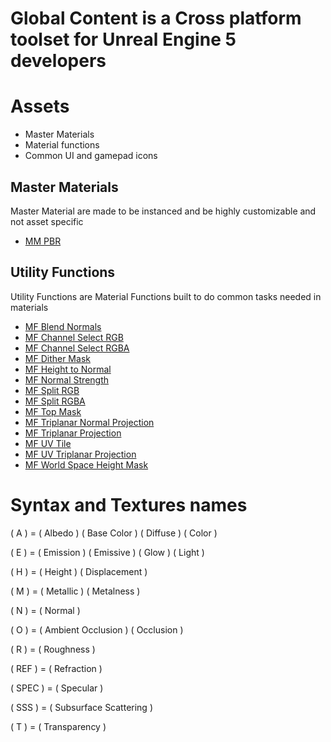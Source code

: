 # Global Content is a Cross platform toolset for Unreal Engine 5 developers

# Assets

* Master Materials
* Material functions
* Common UI and gamepad icons


## Master Materials
Master Material are made to be instanced and be highly customizable and not asset specific
* [MM PBR](https://github.com/jlogostini/Global_Content/blob/main/Documentation/Master_Materials/MM_PBR/MM_PBR_Home.md)


## Utility Functions
Utility Functions are Material Functions built to do common tasks needed in materials
* [MF Blend Normals](https://github.com/jlogostini/Global_Content/blob/main/Documentation/Material_Functions/Utility_Functions/MF_Blend_Normals.md)
* [MF Channel Select RGB](https://github.com/jlogostini/Global_Content/blob/main/Documentation/Material_Functions/Utility_Functions/MF_Channel_Select_RGB.md)
* [MF Channel Select RGBA](https://github.com/jlogostini/Global_Content/blob/main/Documentation/Material_Functions/Utility_Functions/MF_Channel_Select_RGBA.md)
* [MF Dither Mask](https://github.com/jlogostini/Global_Content/blob/main/Documentation/Material_Functions/Utility_Functions/MF_Dither_Mask.md)
* [MF Height to Normal](https://github.com/jlogostini/Global_Content/blob/main/Documentation/Material_Functions/Utility_Functions/MF_Height_to_Normal.md)
* [MF Normal Strength](https://github.com/jlogostini/Global_Content/blob/main/Documentation/Material_Functions/Utility_Functions/MF_Normal_Strength.md)
* [MF Split RGB](https://github.com/jlogostini/Global_Content/blob/main/Documentation/Material_Functions/Utility_Functions/MF_Split_RGB.md)
* [MF Split RGBA](https://github.com/jlogostini/Global_Content/blob/main/Documentation/Material_Functions/Utility_Functions/MF_Split_RGBA.md)
* [MF Top Mask](https://github.com/jlogostini/Global_Content/blob/main/Documentation/Material_Functions/Utility_Functions/MF_Top_Mask.md)
* [MF Triplanar Normal Projection](https://github.com/jlogostini/Global_Content/blob/main/Documentation/Material_Functions/Utility_Functions/MF_Triplanar_Normal_Projection.md)
* [MF Triplanar Projection](https://github.com/jlogostini/Global_Content/blob/main/Documentation/Material_Functions/Utility_Functions/MF_Triplanar_Projection.md)
* [MF UV Tile](https://github.com/jlogostini/Global_Content/blob/main/Documentation/Material_Functions/Utility_Functions/MF_UV_Tile.md)
* [MF UV Triplanar Projection](https://github.com/jlogostini/Global_Content/blob/main/Documentation/Material_Functions/Utility_Functions/MF_UV_Triplanar_Projection)
* [MF World Space Height Mask](https://github.com/jlogostini/Global_Content/blob/main/Documentation/Material_Functions/Utility_Functions/MF_World_Space_Height_Mask.md)

# Syntax and Textures names

( A ) = ( Albedo ) ( Base Color ) ( Diffuse ) ( Color )

( E ) = ( Emission ) ( Emissive ) ( Glow ) ( Light )

( H ) = ( Height ) ( Displacement )

( M ) = ( Metallic ) ( Metalness )

( N ) = ( Normal )

( O ) = ( Ambient Occlusion ) ( Occlusion )

( R ) = ( Roughness )

( REF ) = ( Refraction )

( SPEC ) = ( Specular )

( SSS ) = ( Subsurface Scattering )

( T ) = ( Transparency )
